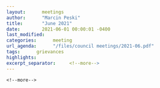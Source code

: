 ```yaml
---
layout:      meetings
author:      "Marcin Peski"
title:       "June 2021"
date:        2021-06-01 00:00:01 -0400
last_modified:     
categories:      meeting
url_agenda:      "/files/council meetings/2021-06.pdf"
tags:      grievances 
highlights:     
excerpt_separator:     <!--more-->
---
```

 <!--more-->
  <!--more-->
   <!--more-->
    <!--more-->
